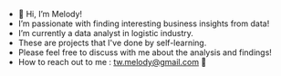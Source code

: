 - 👋 Hi, I’m Melody!
- I’m passionate with finding interesting business insights from data!
- I’m currently a data analyst in logistic industry.
- These are projects that I've done by self-learning.
- Please feel free to discuss with me about the analysis and findings!
- How to reach out to me : tw.melody@gmail.com 📧
